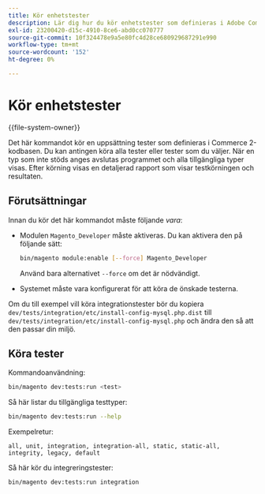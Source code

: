 ```yaml
---
title: Kör enhetstester
description: Lär dig hur du kör enhetstester som definieras i Adobe Commerce kodbas. Upptäck testkommandon, körningsalternativ och resultatrapportering.
exl-id: 23200420-d15c-4910-8ce6-abd0cc070777
source-git-commit: 10f324478e9a5e80fc4d28ce680929687291e990
workflow-type: tm+mt
source-wordcount: '152'
ht-degree: 0%

---
```


# Kör enhetstester

{{file-system-owner}}

Det här kommandot kör en uppsättning tester som definieras i Commerce 2-kodbasen. Du kan antingen köra alla tester eller tester som du väljer. När en typ som inte stöds anges avslutas programmet och alla tillgängliga typer visas. Efter körning visas en detaljerad rapport som visar testkörningen och resultaten.

## Förutsättningar

Innan du kör det här kommandot måste följande _vara_:

- Modulen `Magento_Developer` måste aktiveras. Du kan aktivera den på följande sätt:

  ```bash
  bin/magento module:enable [--force] Magento_Developer
  ```

  Använd bara alternativet `--force` om det är nödvändigt.

- Systemet måste vara konfigurerat för att köra de önskade testerna.

Om du till exempel vill köra integrationstester bör du kopiera `dev/tests/integration/etc/install-config-mysql.php.dist` till `dev/tests/integration/etc/install-config-mysql.php` och ändra den så att den passar din miljö.

## Köra tester

Kommandoanvändning:

```bash
bin/magento dev:tests:run <test>
```

Så här listar du tillgängliga testtyper:

```bash
bin/magento dev:tests:run --help
```

Exempelretur:

```
all, unit, integration, integration-all, static, static-all, integrity, legacy, default
```

Så här kör du integreringstester:

```bash
bin/magento dev:tests:run integration
```
